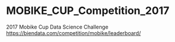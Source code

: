 # MOBIKE_CUP_Competition_2017
2017 Mobike Cup Data Science Challenge https://biendata.com/competition/mobike/leaderboard/
